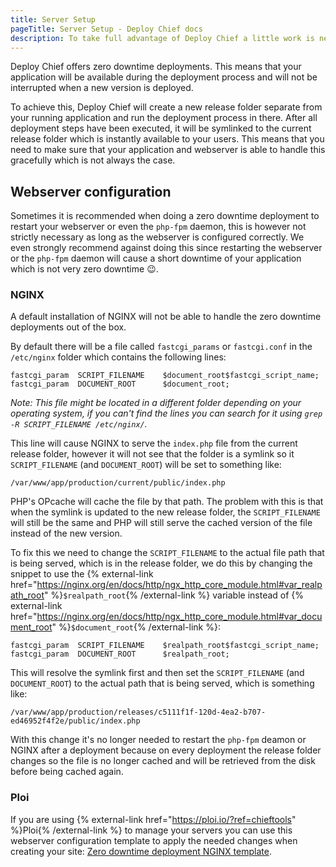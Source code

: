 ```yaml
---
title: Server Setup
pageTitle: Server Setup - Deploy Chief docs
description: To take full advantage of Deploy Chief a little work is needed on your side.
---
```


Deploy Chief offers zero downtime deployments. 
This means that your application will be available during the deployment process and will not be interrupted when a new version is deployed.

To achieve this, Deploy Chief will create a new release folder separate from your running application and run the deployment process in there.
After all deployment steps have been executed, it will be symlinked to the current release folder which is instantly available to your users. 
This means that you need to make sure that your application and webserver is able to handle this gracefully which is not always the case.

## Webserver configuration

Sometimes it is recommended when doing a zero downtime deployment to restart your webserver or even the `php-fpm` daemon, this is however not strictly necessary as long as the webserver is configured correctly.
We even strongly recommend against doing this since restarting the webserver or the `php-fpm` daemon will cause a short downtime of your application which is not very zero downtime 😉.

### NGINX

A default installation of NGINX will not be able to handle the zero downtime deployments out of the box.

By default there will be a file called `fastcgi_params` or `fastcgi.conf` in the `/etc/nginx` folder which contains the following lines:

```
fastcgi_param  SCRIPT_FILENAME    $document_root$fastcgi_script_name;
fastcgi_param  DOCUMENT_ROOT      $document_root;
```

_Note: This file might be located in a different folder depending on your operating system, if you can't find the lines you can search for it using `grep -R SCRIPT_FILENAME /etc/nginx/`._

This line will cause NGINX to serve the `index.php` file from the current release folder, however it will not see that the folder is a symlink so it `SCRIPT_FILENAME` (and `DOCUMENT_ROOT`) will be set to something like:

```
/var/www/app/production/current/public/index.php
```

PHP's OPcache will cache the file by that path. The problem with this is that when the symlink is updated to the new release folder, the `SCRIPT_FILENAME` will still be the same and PHP will still serve the cached version of the file instead of the new version.

To fix this we need to change the `SCRIPT_FILENAME` to the actual file path that is being served, which is in the release folder, we do this by changing the snippet to use the {% external-link href="https://nginx.org/en/docs/http/ngx_http_core_module.html#var_realpath_root" %}`$realpath_root`{% /external-link %} variable instead of {% external-link href="https://nginx.org/en/docs/http/ngx_http_core_module.html#var_document_root" %}`$document_root`{% /external-link %}:

```
fastcgi_param  SCRIPT_FILENAME    $realpath_root$fastcgi_script_name;
fastcgi_param  DOCUMENT_ROOT      $realpath_root;
```

This will resolve the symlink first and then set the `SCRIPT_FILENAME` (and `DOCUMENT_ROOT`) to the actual path that is being served, which is something like:

```
/var/www/app/production/releases/c5111f1f-120d-4ea2-b707-ed46952f4f2e/public/index.php
```

With this change it's no longer needed to restart the `php-fpm` deamon or NGINX after a deployment because on every deployment the release folder changes so the file is no longer cached and will be retrieved from the disk before being cached again.

### Ploi

If you are using {% external-link href="https://ploi.io/?ref=chieftools" %}Ploi{% /external-link %} to manage your servers you can use this webserver configuration template to apply the needed changes when creating your site: [Zero downtime deployment NGINX template](https://ploi.io/panel/marketplace/162-laravel-zero-downtime-deployment-nginx-template).
